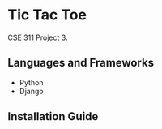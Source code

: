 # Tic Tac Toe 
CSE 311 Project 3. 

## Languages and Frameworks
* Python
* Django

## Installation Guide

